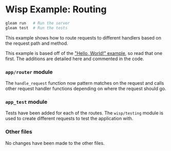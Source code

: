 # Wisp Example: Routing

```sh
gleam run   # Run the server
gleam test  # Run the tests
```

This example shows how to route requests to different handlers based on the
request path and method.

This example is based off of the ["Hello, World!" example][hello], so read that
one first. The additions are detailed here and commented in the code.

[hello]: https://github.com/lpil/wisp/tree/main/examples/00-hello-world

### `app/router` module

The `handle_request` function now pattern matches on the request and calls other
request handler functions depending on where the request should go.

### `app_test` module

Tests have been added for each of the routes. The `wisp/testing` module is used
to create different requests to test the application with.

### Other files

No changes have been made to the other files.
